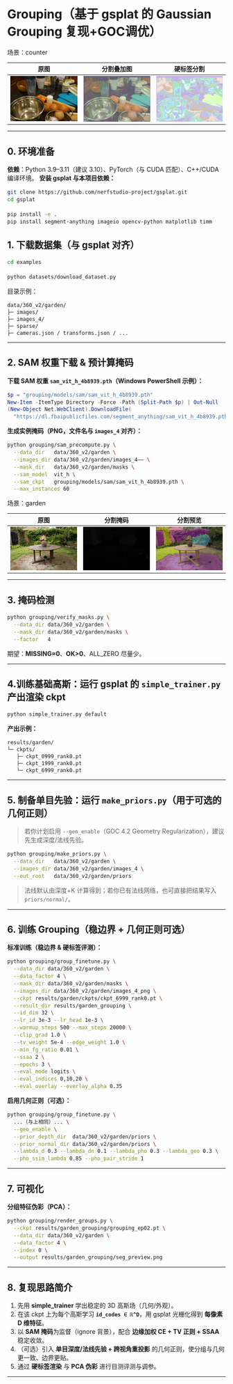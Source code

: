 # Grouping（基于 gsplat 的 Gaussian Grouping 复现+GOC调优）

场景：counter

|                             原图                             |                          分割叠加图                          |                          硬标签分割                          |
| :----------------------------------------------------------: | :----------------------------------------------------------: | :----------------------------------------------------------: |
| ![DSC07956](https://raw.githubusercontent.com/Sean220557/gsplat-grouping/main/images/DSCF5857.png) | ![DSC07956](https://raw.githubusercontent.com/Sean220557/gsplat-grouping/main/images/kitchen_grouping_overlay.png) | ![DSC07956_viz](https://raw.githubusercontent.com/Sean220557/gsplat-grouping/main/images/kitchen_grouping_labels.png) |

------
## 0. 环境准备

**依赖**：Python 3.9–3.11（建议 3.10）、PyTorch（与 CUDA 匹配）、C++/CUDA 编译环境。
 **安装 gsplat 与本项目依赖：**

```bash
git clone https://github.com/nerfstudio-project/gsplat.git
cd gsplat

pip install -e .
pip install segment-anything imageio opencv-python matplotlib timm
```

## 1. 下载数据集（与 gsplat 对齐）

```bash
cd examples

python datasets/download_dataset.py 
```

目录示例：

```
data/360_v2/garden/
├─ images/     
├─ images_4/   
├─ sparse/    
├─ cameras.json / transforms.json / ...
```

------

## 2. SAM 权重下载 & 预计算掩码

**下载 SAM 权重 `sam_vit_h_4b8939.pth`（Windows PowerShell 示例）：**

```powershell
$p = "grouping/models/sam/sam_vit_h_4b8939.pth"
New-Item -ItemType Directory -Force -Path (Split-Path $p) | Out-Null
(New-Object Net.WebClient).DownloadFile(
  "https://dl.fbaipublicfiles.com/segment_anything/sam_vit_h_4b8939.pth", $p)
```

**生成实例掩码（PNG，文件名与 `images_4` 对齐）：**

```bash
python grouping/sam_precompute.py \
  --data_dir   data/360_v2/garden \
  --images_dir data/360_v2/garden/images_4—— \
  --mask_dir   data/360_v2/garden/masks \
  --sam_model  vit_h \
  --sam_ckpt   grouping/models/sam/sam_vit_h_4b8939.pth \
  --max_instances 60
```

场景：garden

|                             原图                             |                           分割掩码                           |                           分割预览                           |
| :----------------------------------------------------------: | :----------------------------------------------------------: | :----------------------------------------------------------: |
| ![DSC07956](https://raw.githubusercontent.com/Sean220557/gsplat-grouping/main/images/DSC07956.png) | ![DSC07956](https://raw.githubusercontent.com/Sean220557/gsplat-grouping/main/images/DSC07956_mask.png) | ![DSC07956_viz](https://raw.githubusercontent.com/Sean220557/gsplat-grouping/main/images/DSC07956_viz.png) |

------

## 3. 掩码检测

```bash
python grouping/verify_masks.py \
  --data_dir data/360_v2/garden \
  --mask_dir data/360_v2/garden/masks \
  --factor   4
```

期望：**MISSING≈0**、**OK>0**、ALL_ZERO 尽量少。

------

## 4.训练基础高斯：运行 gsplat 的 `simple_trainer.py` 产出渲染 ckpt

```bash
python simple_trainer.py default
```

**产出示例：**

```
results/garden/
└─ ckpts/
   ├─ ckpt_0999_rank0.pt
   ├─ ckpt_1999_rank0.pt
   └─ ckpt_6999_rank0.pt   
```

------

## 5. 制备单目先验：运行 `make_priors.py`（用于可选的几何正则）

> 若你计划启用 `--geo_enable`（GOC 4.2 Geometry Regularization），建议先生成深度/法线先验。

```bash
python grouping/make_priors.py \
  --data_dir   data/360_v2/garden \
  --images_dir data/360_v2/garden/images_4 \
  --out_root   data/360_v2/garden/priors
```

> 法线默认由深度+K 计算得到；若你已有法线网络，也可直接把结果写入 `priors/normal/`。

------

## 6. 训练 Grouping（稳边界 + 几何正则可选）

**标准训练（稳边界 & 硬标签评测）：**

```bash
python grouping/group_finetune.py \
  --data_dir data/360_v2/garden \
  --data_factor 4 \
  --mask_dir data/360_v2/garden/masks \
  --images_dir data/360_v2/garden/images_4_png \
  --ckpt results/garden/ckpts/ckpt_6999_rank0.pt \
  --result_dir results/garden_grouping \
  --id_dim 32 \
  --lr_id 3e-3 --lr_head 1e-3 \
  --warmup_steps 500 --max_steps 20000 \
  --clip_grad 1.0 \
  --tv_weight 5e-4 --edge_weight 1.0 \
  --min_fg_ratio 0.01 \
  --ssaa 2 \
  --epochs 3 \
  --eval_mode logits \
  --eval_indices 0,10,20 \
  --eval_overlay --overlay_alpha 0.35
```

**启用几何正则（可选）：**

```bash
python grouping/group_finetune.py \
  ...（与上相同）... \
  --geo_enable \
  --prior_depth_dir  data/360_v2/garden/priors \
  --prior_normal_dir data/360_v2/garden/priors \
  --lambda_d 0.3 --lambda_dn 0.1 --lambda_pho 0.3 --lambda_geo 0.3 \
  --pho_ssim_lambda 0.85 --pho_pair_stride 1
```


------

## 7. 可视化

**分组特征伪彩（PCA）：**

```bash
python grouping/render_groups.py \
  --ckpt results/garden_grouping/grouping_ep02.pt \
  --data_dir data/360_v2/garden \
  --data_factor 4 \
  --index 0 \
  --output results/garden_grouping/seg_preview.png
```
------

## 8. 复现思路简介

1. 先用 **simple_trainer** 学出稳定的 3D 高斯场（几何/外观）。
2. 在该 ckpt 上为每个高斯学习 **`id_codes ∈ ℝ^D`**，用 gsplat 光栅化得到 **每像素 D 维特征**。
3. 以 **SAM 掩码**为监督（ignore 背景），配合 **边缘加权 CE + TV 正则 + SSAA** 稳定收敛。
4. （可选）引入 **单目深度/法线先验 + 跨视角重投影** 的几何正则，使分组与几何更一致、边界更贴。
5. 通过 **硬标签渲染** 与 **PCA 伪彩** 进行目测评测与调参。

------

